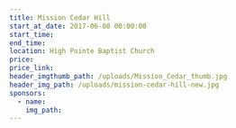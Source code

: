 ```yaml
---
title: Mission Cedar Hill
start_at_date: 2017-06-08 00:00:00
start_time:
end_time:
location: High Pointe Baptist Church
price:
price_link:
header_imgthumb_path: /uploads/Mission_Cedar_thumb.jpg
header_img_path: /uploads/mission-cedar-hill-new.jpg
sponsors:
  - name:
    img_path:
---
```



